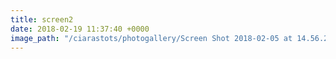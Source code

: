 ```yaml
---
title: screen2
date: 2018-02-19 11:37:40 +0000
image_path: "/ciarastots/photogallery/Screen Shot 2018-02-05 at 14.56.23.png"
---
```

